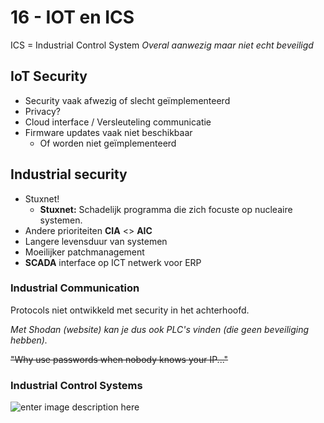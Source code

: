 # 16 - IOT en ICS
ICS = Industrial Control System
*Overal aanwezig maar niet echt beveiligd*
## IoT Security
- Security vaak afwezig of slecht geïmplementeerd
- Privacy?
- Cloud interface / Versleuteling communicatie
- Firmware updates vaak niet beschikbaar
  - Of worden niet geïmplementeerd

## Industrial security
- Stuxnet!
  - **Stuxnet:** Schadelijk programma die zich focuste op nucleaire systemen.
- Andere prioriteiten **CIA** <> **AIC**
- Langere levensduur van systemen
- Moeilijker patchmanagement
- **SCADA** interface op ICT netwerk voor ERP

### Industrial Communication
Protocols niet ontwikkeld met security in het achterhoofd.

*Met Shodan (website) kan je dus ook PLC's vinden (die geen beveiliging hebben).*

~~"Why use passwords when nobody knows your IP..."~~

### Industrial Control Systems
![enter image description here](https://i.imgur.com/gXyvzxV.png)

<!--stackedit_data:
eyJoaXN0b3J5IjpbLTEyNTY5MjI0MTRdfQ==
-->